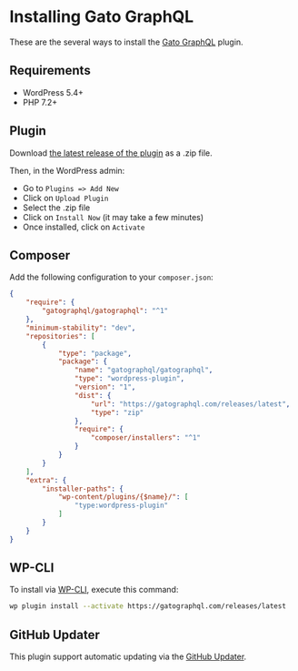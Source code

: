 # Installing Gato GraphQL

These are the several ways to install the [Gato GraphQL](../layers/GatoGraphQLForWP/plugins/gatographql) plugin.

## Requirements

- WordPress 5.4+
- PHP 7.2+

## Plugin

Download [the latest release of the plugin][latest-release-url] as a .zip file.

Then, in the WordPress admin:

- Go to `Plugins => Add New`
- Click on `Upload Plugin`
- Select the .zip file
- Click on `Install Now` (it may take a few minutes)
- Once installed, click on `Activate`

<!-- ### Timeout in Nginx?

Nginx has a time limit to process the response from the PHP backend, and installing large WordPress plugins may exceed the default time limit.

If when installing the plugin you get a "504 Gateway Timeout" error, or an entry `"upstream timed out (110: Connection timed out) while reading upstream"` in the log, increase the timeout to `300` seconds in the Nginx config, as [explained here](https://wordpress.org/support/topic/504-gateway-time-out-504-gateway-time-out-nginx/#post-13423918). -->

## Composer

Add the following configuration to your `composer.json`:

```json
{
    "require": {
        "gatographql/gatographql": "^1"
    },
    "minimum-stability": "dev",
    "repositories": [
        {
            "type": "package",
            "package": {
                "name": "gatographql/gatographql",
                "type": "wordpress-plugin",
                "version": "1",
                "dist": {
                    "url": "https://gatographql.com/releases/latest",
                    "type": "zip"
                },
                "require": {
                    "composer/installers": "^1"
                }
            }
        }
    ],
    "extra": {
        "installer-paths": {
            "wp-content/plugins/{$name}/": [
                "type:wordpress-plugin"
            ]
        }
    }
}
```

## WP-CLI

To install via [WP-CLI](http://wp-cli.org/), execute this command:

```bash
wp plugin install --activate https://gatographql.com/releases/latest
```

## GitHub Updater

This plugin support automatic updating via the [GitHub Updater](https://github.com/afragen/github-updater).

[latest-release-url]: https://gatographql.com/releases/latest
